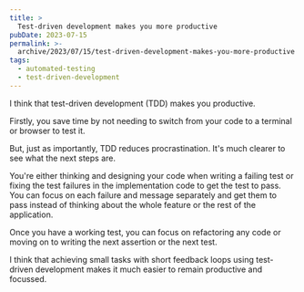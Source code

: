 ```yaml
---
title: >
  Test-driven development makes you more productive
pubDate: 2023-07-15
permalink: >-
  archive/2023/07/15/test-driven-development-makes-you-more-productive
tags:
  - automated-testing
  - test-driven-development
---
```


I think that test-driven development (TDD) makes you productive.

Firstly, you save time by not needing to switch from your code to a terminal or browser to test it.

But, just as importantly, TDD reduces procrastination. It's much clearer to see what the next steps are.

You're either thinking and designing your code when writing a failing test or fixing the test failures in the implementation code to get the test to pass. You can focus on each failure and message separately and get them to pass instead of thinking about the whole feature or the rest of the application.

Once you have a working test, you can focus on refactoring any code or moving on to writing the next assertion or the next test.

I think that achieving small tasks with short feedback loops using test-driven development makes it much easier to remain productive and focussed.
